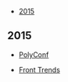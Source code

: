 * [2015](#2015)

## 2015

- [PolyConf](http://polyconf.com/)

- [Front Trends](http://2015.front-trends.com/)
